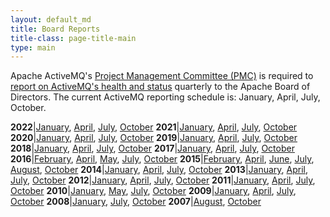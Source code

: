 ```yaml
---
layout: default_md
title: Board Reports
title-class: page-title-main
type: main
---
```



Apache ActiveMQ's [Project Management Committee (PMC)](https://www.apache.org/dev/pmc) is required to [report on ActiveMQ's health and status](https://www.apache.org/foundation/board/reporting) quarterly to the Apache Board of Directors. The current ActiveMQ reporting schedule is: January, April, July, October.

**2022**|[January](2022-01), [April](2022-04), [July](2022-07), [October](2022-10)
**2021**|[January](2021-01), [April](2021-04), [July](2021-07), [October](2021-10)
**2020**|[January](2020-01), [April](2020-04), [July](2020-07), [October](2020-10)
**2019**|[January](2019-01), [April](2019-04), [July](2019-07), [October](2019-10)
**2018**|[January](2018-01), [April](2018-04), [July](2018-07), [October](2018-10)
**2017**|[January](2017-01), [April](2017-04), [July](2017-07), [October](2017-10)
**2016**|[February](2016-02), [April](2016-04), [May](2016-05), [July](2016-07), [October](2016-10)
**2015**|[February](2015-02), [April](2015-04), [June](2015-06), [July](2015-07), [August](2015-08), [October](2015-10)
**2014**|[January](2014-01), [April](2014-04), [July](2014-07), [October](2014-10)
**2013**|[January](2013-01), [April](2013-04), [July](2013-07), [October](2013-10)
**2012**|[January](2012-01), [April](2012-04), [July](2012-07), [October](2012-10)
**2011**|[January](2011-01), [April](2011-04), [July](2011-07), [October](2011-10)
**2010**|[January](2010-01), [May](2010-05), [July](2010-07), [October](2010-10)
**2009**|[January](2009-01), [April](2009-04), [July](2009-07), [October](2009-10)
**2008**|[January](2008-01), [July](2008-07), [October](2008-10)
**2007**|[August](2007-08), [October](2007-10)
